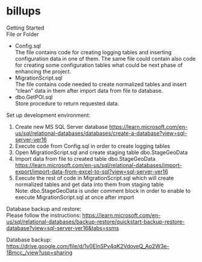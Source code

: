 # billups

Getting Started <br /> 
File or Folder <br />
- Config.sql	<br />
	The file contains code for creating logging tables and inserting configuration data in one of them. The same file could contain also code for creating some configuration tables what could be next phase of enhancing the project. <br />
-	MigrationScript.sql <br />
	The file contains code needed to create normalized tables and insert “clean” data in them after import data from file to database. <br />
-	dbo.GetPOI.sql <br />
Store procedure to return requested data. <br />

Set up development environment:
1.	Create new MS SQL Server database
	https://learn.microsoft.com/en-us/sql/relational-databases/databases/create-a-database?view=sql-server-ver16
2.	Execute code from Config.sql in order to create logging tables
3.	Open MigrationScript.sql and create staging table dbo.StageGeoData
4.	Import data from file to created table dbo.StageGeoData
	https://learn.microsoft.com/en-us/sql/relational-databases/import-export/import-data-from-excel-to-sql?view=sql-server-ver16
5.	Execute the rest of code in MigrationScript.sql which will create normalized tables and get data into them from staging table <br />
Note: dbo.StageGeoData is under comment block in order to enable to execute MigrationScript.sql at once after import <br />

Database backup and restore: <br />
	Please follow the instructions: https://learn.microsoft.com/en-us/sql/relational-databases/backup-restore/quickstart-backup-restore-database?view=sql-server-ver16&tabs=ssms <br />

Database backup: https://drive.google.com/file/d/1v0ElnSPv4qK2VdoveQ_Ao2W3e-1Bmcc_/view?usp=sharing

 

